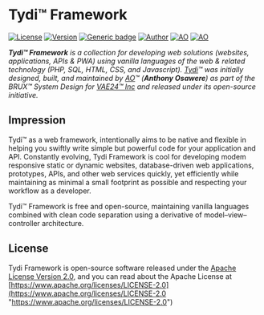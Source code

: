 # Tydi™ Framework

[![License](https://img.shields.io/badge/License-Apache%202.0-red.svg)](/LICENSE)
[![Version](https://img.shields.io/badge/Version-Evolving-yellow.svg)](/releases/latest)
[![Generic badge](https://img.shields.io/badge/Wiki-Read-1abc9c.svg)](/wiki)
[![Author](https://img.shields.io/badge/Author-AO™-green.svg)](https://osawere.com/)
[![AO](https://img.shields.io/badge/Twitter-@iamodao-skyblue.svg)](https://www.twitter.com/iamodao)
[![AO](https://img.shields.io/badge/LinkedIn-Osawere™-blue.svg)](https://www.linkedin.com/in/iamodao/)


_**Tydi™ Framework** is a collection for developing web solutions (websites, applications, APIs & PWA) using vanilla languages of the web & related technology (PHP, SQL, HTML, CSS, and Javascript). [Tydi](https://tydi.vae24.org "Tydi")™ was initially designed, built, and maintained by [AO](https://osawere.com/about?ref=tydi.repo "Anthony Osawere")™ (**Anthony Osawere**) as part of the BRUX™ System Design for [VAE24™ Inc](https://vae24.com "VAE24™ Inc") and released under its open-source initiative._


## Impression
Tydi™ as a web framework, intentionally aims to be native and flexible in helping you swiftly write simple but powerful code for your application and API. Constantly evolving, Tydi Framework is cool for developing modem responsive static or dynamic websites, database-driven web applications, prototypes, APIs, and other web services quickly, yet efficiently while maintaining as minimal a small footprint as possible and respecting your workflow as a developer.

Tydi™ Framework is free and open-source, maintaining vanilla languages combined with clean code separation using a derivative of model–view–controller architecture.


## License
Tydi Framework is open-source software released under the [Apache License Version 2.0](/LICENSE "Apache License Version 2.0"), and you can read about the Apache License at [https://www.apache.org/licenses/LICENSE-2.0](https://www.apache.org/licenses/LICENSE-2.0 "https://www.apache.org/licenses/LICENSE-2.0")